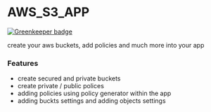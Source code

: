 # AWS_S3_APP

[![Greenkeeper badge](https://badges.greenkeeper.io/Usamaliaquat123/AWS_S3_APP.svg)](https://greenkeeper.io/)

create your aws buckets, add policies and much more into your app


### Features
* create secured and private buckets
* create private / public polices
* adding policies using policy generator within the app
* adding buckts settings and adding objects settings

